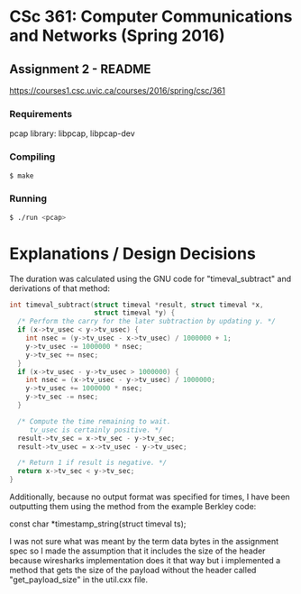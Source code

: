 # CSc 361: Computer Communications and Networks (Spring 2016)
## Assignment 2 - README

https://courses1.csc.uvic.ca/courses/2016/spring/csc/361

### Requirements
pcap library: libpcap, libpcap-dev

### Compiling
```bash
$ make
```

### Running
```bash
$ ./run <pcap>
```

# Explanations / Design Decisions

The duration was calculated using the GNU code for "timeval_subtract" and
 derivations of that method:

```c++
int timeval_subtract(struct timeval *result, struct timeval *x,
                     struct timeval *y) {
  /* Perform the carry for the later subtraction by updating y. */
  if (x->tv_usec < y->tv_usec) {
    int nsec = (y->tv_usec - x->tv_usec) / 1000000 + 1;
    y->tv_usec -= 1000000 * nsec;
    y->tv_sec += nsec;
  }
  if (x->tv_usec - y->tv_usec > 1000000) {
    int nsec = (x->tv_usec - y->tv_usec) / 1000000;
    y->tv_usec += 1000000 * nsec;
    y->tv_sec -= nsec;
  }

  /* Compute the time remaining to wait.
     tv_usec is certainly positive. */
  result->tv_sec = x->tv_sec - y->tv_sec;
  result->tv_usec = x->tv_usec - y->tv_usec;

  /* Return 1 if result is negative. */
  return x->tv_sec < y->tv_sec;
}
```

Additionally, because no output format was specified for times, I have been outputting them using the method from the example Berkley code:

const char *timestamp_string(struct timeval ts);

I was not sure what was meant by the term data bytes in the assignment spec so I made the assumption that it includes the size of the header because wiresharks implementation does it that way but i implemented a method that gets the size of the payload without the header called "get_payload_size" in the util.cxx file.
